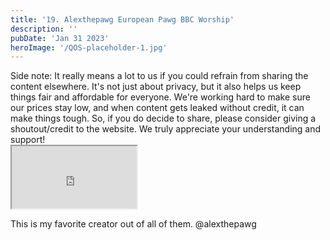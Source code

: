 ```yaml
---
title: '19. Alexthepawg European Pawg BBC Worship'
description: ''
pubDate: 'Jan 31 2023'
heroImage: '/QOS-placeholder-1.jpg'
---
```

<div class="video_paragraph_header"> Side note: It really means a lot to us if you could refrain from sharing the content elsewhere. It's not just about privacy, but it also helps us keep things fair and affordable for everyone. We're working hard to make sure our prices stay low, and when content gets leaked without credit, it can make things tough. So, if you do decide to share, please consider giving a shoutout/credit to the website. We truly appreciate your understanding and support!</div>

<iframe src="https://drive.google.com/file/d/1r4JB2AlTYBty30kX8JeV0ZG_46VKpR2N/preview" width="200" height="100" allow="autoplay" allowfullscreen="allowfullscreen"></iframe>

This is my favorite creator out of all of them. @alexthepawg
<br>
<br>
<!---<a class="read_more" href="https://drive.google.com/file/d/1r4JB2AlTYBty30kX8JeV0ZG_46VKpR2N/view?usp=sharing">Download</a>--->
